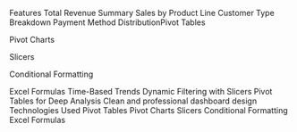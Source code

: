 Features
Total Revenue Summary
Sales by Product Line
Customer Type Breakdown
Payment Method DistributionPivot Tables

Pivot Charts

Slicers

Conditional Formatting

Excel Formulas
Time-Based Trends
Dynamic Filtering with Slicers
Pivot Tables for Deep Analysis
Clean and professional dashboard design
 Technologies Used
 Pivot Tables
 Pivot Charts
 Slicers
 Conditional Formatting
 Excel Formulas
